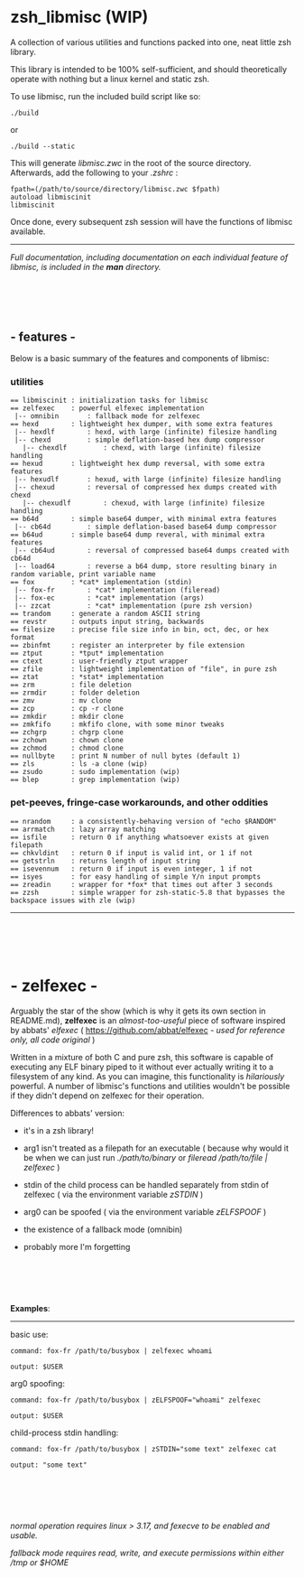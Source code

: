 ‎
=
# zsh_libmisc (WIP)
A collection of various utilities and functions packed into one, neat little zsh library.


This library is intended to be 100% self-sufficient, and should theoretically operate with nothing but a linux kernel and static zsh.


To use libmisc, run the included build script like so:

    ./build  
    
or

    ./build --static
    
    
This will generate *libmisc.zwc* in the root of the source directory. Afterwards, add the following to your *.zshrc* :

    fpath=(/path/to/source/directory/libmisc.zwc $fpath)
    autoload libmiscinit
    libmiscinit


Once done, every subsequent zsh session will have the functions of libmisc available.



--------------------------------------------------------------------------------------------
*Full documentation, including documentation on each individual feature of libmisc, is included in the **man** directory.*



‎
=
## -    features    -
Below is a basic summary of the features and components of libmisc:

### utilities

    == libmiscinit : initialization tasks for libmisc
    == zelfexec    : powerful elfexec implementation
     |-- omnibin       : fallback mode for zelfexec
    == hexd        : lightweight hex dumper, with some extra features
     |-- hexdlf        : hexd, with large (infinite) filesize handling
     |-- chexd         : simple deflation-based hex dump compressor
       |-- chexdlf         : chexd, with large (infinite) filesize handling
    == hexud       : lightweight hex dump reversal, with some extra features
     |-- hexudlf       : hexud, with large (infinite) filesize handling
     |-- chexud        : reversal of compressed hex dumps created with chexd
       |-- chexudlf        : chexud, with large (infinite) filesize handling
    == b64d        : simple base64 dumper, with minimal extra features
     |-- cb64d         : simple deflation-based base64 dump compressor
    == b64ud       : simple base64 dump reveral, with minimal extra features
     |-- cb64ud        : reversal of compressed base64 dumps created with cb64d
     |-- load64        : reverse a b64 dump, store resulting binary in random variable, print variable name
    == fox         : *cat* implementation (stdin)
     |-- fox-fr        : *cat* implementation (fileread)
     |-- fox-ec        : *cat* implementation (args)
     |-- zzcat         : *cat* implementation (pure zsh version)
    == trandom     : generate a random ASCII string
    == revstr      : outputs input string, backwards
    == filesize    : precise file size info in bin, oct, dec, or hex format
    == zbinfmt     : register an interpreter by file extension
    == ztput       : *tput* implementation
    == ctext       : user-friendly ztput wrapper
    == zfile       : lightweight implementation of "file", in pure zsh
    == ztat        : *stat* implementation
    == zrm         : file deletion
    == zrmdir      : folder deletion
    == zmv         : mv clone
    == zcp         : cp -r clone
    == zmkdir      : mkdir clone
    == zmkfifo     : mkfifo clone, with some minor tweaks
    == zchgrp      : chgrp clone
    == zchown      : chown clone
    == zchmod      : chmod clone
    == nullbyte    : print N number of null bytes (default 1)
    == zls         : ls -a clone (wip)
    == zsudo       : sudo implementation (wip)
    == blep        : grep implementation (wip)
    
### pet-peeves, fringe-case workarounds, and other oddities
    
    == nrandom     : a consistently-behaving version of "echo $RANDOM"
    == arrmatch    : lazy array matching
    == isfile      : return 0 if anything whatsoever exists at given filepath
    == chkvldint   : return 0 if input is valid int, or 1 if not
    == getstrln    : returns length of input string
    == isevennum   : return 0 if input is even integer, 1 if not
    == isyes       : for easy handling of simple Y/n input prompts
    == zreadin     : wrapper for *fox* that times out after 3 seconds 
    == zzsh        : simple wrapper for zsh-static-5.8 that bypasses the backspace issues with zle (wip)
--------------------------------------------------------------------------------------------
‎
=
# -    zelfexec    -
Arguably the star of the show (which is why it gets its own section in README.md), **zelfexec** is an *almost-too-useful* piece of software inspired by abbats' *elfexec* ( https://github.com/abbat/elfexec *- used for reference only, all code original* )


Written in a mixture of both C and pure zsh, this software is capable of executing any ELF binary piped to it without ever actually writing it to a filesystem of any kind. As you can imagine, this functionality is *hilariously* powerful. A number of libmisc's functions and utilities wouldn't be possible if they didn't depend on zelfexec for their operation.



Differences to abbats' version: 


- it's in a zsh library!


- arg1 isn't treated as a filepath for an executable ( because why would it be when we can just run *./path/to/binary* or *fileread /path/to/file | zelfexec* )


- stdin of the child process can be handled separately from stdin of zelfexec ( via the environment variable *zSTDIN* )


- arg0 can be spoofed ( via the environment variable *zELFSPOOF* )


- the existence of a fallback mode (omnibin)


- probably more I'm forgetting

‎
=


**Examples**:

--------------------------------------------------------------------------------------------

  basic use:

    command: fox-fr /path/to/busybox | zelfexec whoami

    output: $USER


  arg0 spoofing:

    command: fox-fr /path/to/busybox | zELFSPOOF="whoami" zelfexec

    output: $USER


  child-process stdin handling:

    command: fox-fr /path/to/busybox | zSTDIN="some text" zelfexec cat

    output: "some text"

‎
=
*normal operation requires linux > 3.17, and fexecve to be enabled and usable.*


*fallback mode requires read, write, and execute permissions within either /tmp or $HOME*
